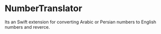 # NumberTranslator
Its an Swift extension for converting Arabic or Persian numbers to English numbers and reverce.
